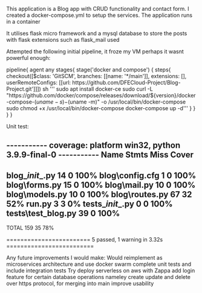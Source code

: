 This application is a Blog app with CRUD functionality and contact form. I created a docker-compose.yml to setup the services.
The application runs in a container

It utilises flask micro framework and a mysql database to store the posts with flask extensions such as flask_mail used

Attempted the following  initial pipeline, it froze my VM perhaps it wasnt powerful enough:

pipeline{
        agent any
        stages{
            stage('docker and compose')
            {
                steps{
                checkout([$class: 'GitSCM', branches: [[name: '*/main']], extensions: [], userRemoteConfigs: [[url: https://github.com/DFECloud-Project/Blog-Project.git']]])
                sh '''
                sudo apt install docker-ce
                sudo curl -L "https://github.com/docker/compose/releases/download/${version}/docker-compose-$(uname -s)-$(uname -m)" -o /usr/local/bin/docker-compose
                sudo chmod +x /usr/local/bin/docker-compose
                docker-compose up -d'''
                    }
            }
    }
}

Unit test: 

----------- coverage: platform win32, python 3.9.9-final-0 -----------
Name                 Stmts   Miss  Cover
----------------------------------------
blog\__init__.py        14      0   100%
blog\config.cfg          1      0   100%
blog\forms.py           15      0   100%
blog\mail.py            10      0   100%
blog\models.py          10      0   100%
blog\routes.py          67     32    52%
run.py                   3      3     0%
tests\__init__.py        0      0   100%
tests\test_blog.py      39      0   100%
----------------------------------------
TOTAL                  159     35    78%

======================== 5 passed, 1 warning in 3.32s =========================

Any future improvements I would make:
Would reimplement as microservices architecture and use docker swarm
complete unit tests and include integration tests
Try deploy serverless on aws with Zappa
add login feature for certain database operations nameley create update and delete over https protocol, for merging into main
improve usability